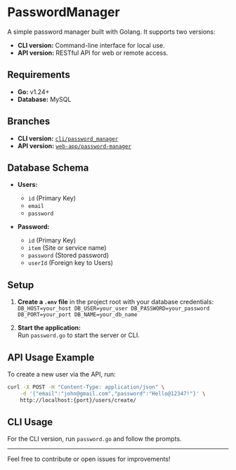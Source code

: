 # PasswordManager

A simple password manager built with Golang. It supports two versions:
- **CLI version:** Command-line interface for local use.
- **API version:** RESTful API for web or remote access.

## Requirements

- **Go:** v1.24+
- **Database:** MySQL

## Branches

- **CLI version:** [`cli/password_manager`](https://github.com/your-repo/PasswordManager/tree/cli/password_manager)
- **API version:** [`web-app/password-manager`](https://github.com/your-repo/PasswordManager/tree/web-app/password-manager)

## Database Schema

- **Users:**  
    - `id` (Primary Key)  
    - `email`  
    - `password`  

- **Password:**  
    - `id` (Primary Key)  
    - `item` (Site or service name)  
    - `password` (Stored password)  
    - `userId` (Foreign key to Users)

## Setup

1. **Create a `.env` file** in the project root with your database credentials:
        ```
        DB_HOST=your_host
        DB_USER=your_user
        DB_PASSWORD=your_password
        DB_PORT=your_port
        DB_NAME=your_db_name
        ```

2. **Start the application:**  
     Run `password.go` to start the server or CLI.

## API Usage Example

To create a new user via the API, run:

```bash
curl -X POST -H "Content-Type: application/json" \
    -d '{"email":"john@gmail.com","password":"Hello@12347!"}' \
    http://localhost:{port}/users/create/
```

## CLI Usage

For the CLI version, run `password.go` and follow the prompts.

---

Feel free to contribute or open issues for improvements!
